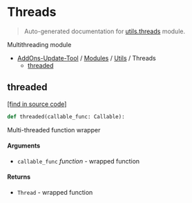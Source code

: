 # Threads

> Auto-generated documentation for [utils.threads](../../utils/threads.py) module.

Multithreading module

- [AddOns-Update-Tool](../README.md#addons-update-tool-index) / [Modules](../MODULES.md#addons-update-tool-modules) / [Utils](index.md#utils) / Threads
    - [threaded](#threaded)

## threaded

[[find in source code]](../../utils/threads.py#L8)

```python
def threaded(callable_func: Callable):
```

Multi-threaded function wrapper

#### Arguments

- `callable_func` *function* - wrapped function

#### Returns

- `Thread` - wrapped function
